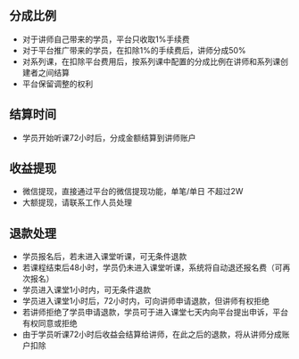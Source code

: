 ## 分成比例

- 对于讲师自己带来的学员，平台只收取1%手续费
- 对于平台推广带来的学员，在扣除1%的手续费后，讲师分成50%
- 对系列课，在扣除平台费用后，按系列课中配置的分成比例在讲师和系列课创建者之间结算
- 平台保留调整的权利

## 结算时间

- 学员开始听课72小时后，分成金额结算到讲师账户

## 收益提现

- 微信提现，直接通过平台的微信提现功能，单笔/单日 不超过2W
- 大额提现，请联系工作人员处理

## 退款处理

- 学员报名后，若未进入课堂听课，可无条件退款
- 若课程结束后48小时，学员仍未进入课堂听课，系统将自动退还报名费（可再次报名）
- 学员进入课堂1小时内，可无条件退款
- 学员进入课堂1小时后，72小时内，可向讲师申请退款，但讲师有权拒绝
- 若讲师拒绝了学员申请退款，学员可于进入课堂七天内向平台提出申诉，平台有权同意或拒绝
- 由于学员听课72小时后收益会结算给讲师，在此之后的退款，将从讲师分成账户扣除